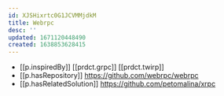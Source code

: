 ```yaml
---
id: XJSHixrtc0G1JCVMMjdkM
title: Webrpc
desc: ''
updated: 1671120448490
created: 1638853628415
---
```




- [[p.inspiredBy]] [[prdct.grpc]] [[prdct.twirp]]
- [[p.hasRepository]] https://github.com/webrpc/webrpc
- [[p.hasRelatedSolution]] https://github.com/petomalina/xrpc
